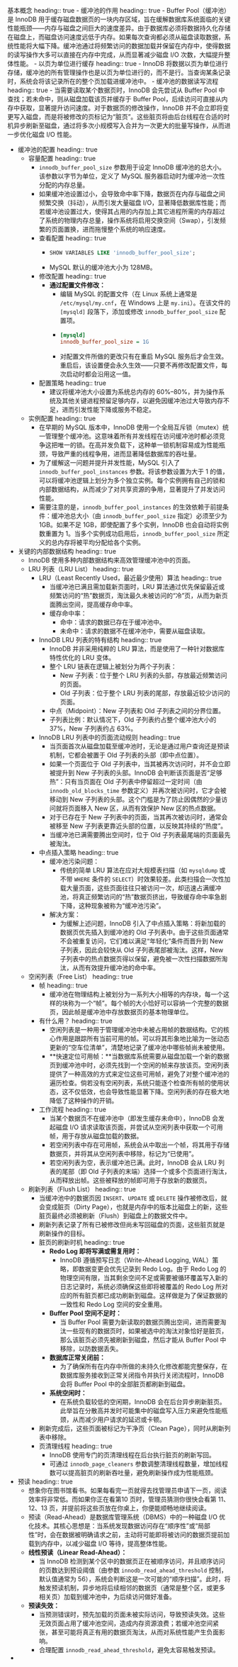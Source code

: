 基本概念
heading:: true
	- 缓冲池的作用
	  heading:: true
		- Buffer Pool（缓冲池）是 InnoDB 用于缓存磁盘数据页的一块内存区域，旨在缓解数据库系统面临的关键性能瓶颈——内存与磁盘之间巨大的速度差异。由于数据库必须将数据持久化存储在磁盘上，而磁盘访问速度远低于内存。如果每次查询都必须从磁盘读取数据，系统性能将大幅下降。缓冲池通过将频繁访问的数据加载并保留在内存中，使得数据的读写操作大多可以直接在内存中完成，从而显著减少磁盘 I/O 次数，大幅提升整体性能。
	- 以页为单位进行缓存
	  heading:: true
		- InnoDB 将数据以页为单位进行存储，缓冲池的所有管理操作也是以页为单位进行的，而不是行。当查询某条记录时，系统会将该记录所在的整个页加载进缓冲池中。
	- 缓冲池的数据读写流程
	  heading:: true
		- 当需要读取某个数据页时，InnoDB 会先尝试从 Buffer Pool 中查找；若未命中，则从磁盘加载该页并缓存于 Buffer Pool，后续访问可直接从内存中获取，显著提升访问速度。对于数据页的修改操作，InnoDB 并不会立即将变更写入磁盘，而是将被修改的页标记为“脏页”。这些脏页将由后台线程在合适的时机异步刷新至磁盘，通过将多次小规模写入合并为一次更大的批量写操作，从而进一步优化磁盘 I/O 性能。
- 缓冲池的配置
  heading:: true
	- 容量配置
	  heading:: true
		- `innodb_buffer_pool_size` 参数用于设定 InnoDB 缓冲池的总大小。该参数以字节为单位，定义了 MySQL 服务器启动时为缓冲池一次性分配的内存总量。
		- 如果缓冲池设置过小，会导致命中率下降，数据页在内存与磁盘之间频繁交换（抖动），从而引发大量磁盘 I/O，显著降低数据库性能；而若缓冲池设置过大，使得其占用的内存加上其它进程所需的内存超过了系统的物理内存总量，操作系统将启用交换空间（Swap），引发频繁的页面置换，进而拖慢整个系统的响应速度。
		- 查看配置
		  heading:: true
			- ```sql
			  SHOW VARIABLES LIKE 'innodb_buffer_pool_size';
			  ```
			- MySQL 默认的缓冲池大小为 128MB。
		- 修改配置
		  heading:: true
			- **通过配置文件修改：**
				- 编辑 MySQL 的配置文件（在 Linux 系统上通常是 `/etc/mysql/my.cnf`，在 Windows 上是 `my.ini`）。在该文件的 `[mysqld]` 段落下，添加或修改 `innodb_buffer_pool_size` 配置项。
				- ```ini
				  [mysqld]
				  innodb_buffer_pool_size = 1G
				  ```
				- 对配置文件所做的更改只有在重启 MySQL 服务后才会生效。重启后，该设置便会永久生效——只要不再修改配置文件，每次启动时都会沿用这一值。
		- 配置策略
		  heading:: true
			- 建议将缓冲池大小设置为系统总内存的 60%–80%，并为操作系统及其他关键进程预留足够内存，以避免因缓冲池过大导致内存不足，进而引发性能下降或服务不稳定。
	- 实例配置
	  heading:: true
		- 在早期的 MySQL 版本中，InnoDB 使用一个全局互斥锁（mutex）统一管理整个缓冲池。这意味着所有并发线程在访问缓冲池时都必须竞争这把唯一的锁。在高并发负载下，这种单一锁机制容易成为性能瓶颈，导致严重的线程争用，进而显著降低数据库的吞吐量。
		- 为了缓解这一问题并提升并发性能，MySQL 引入了 `innodb_buffer_pool_instances` 参数。将该参数设置为大于 1 的值，可以将缓冲池逻辑上划分为多个独立实例。每个实例拥有自己的锁和内部数据结构，从而减少了对共享资源的争用，显著提升了并发访问性能。
		- 需要注意的是，`innodb_buffer_pool_instances` 的生效依赖于前提条件：缓冲池总大小（由 `innodb_buffer_pool_size` 指定）必须至少为 1GB。如果不足 1GB，即使配置了多个实例，InnoDB 也会自动将实例数重置为 1。当多个实例成功启用后，`innodb_buffer_pool_size` 所定义的总内存将被平均分配给各个实例。
- 关键的内部数据结构
  heading:: true
	- InnoDB 使用多种内部数据结构来高效管理缓冲池中的页面。
	- LRU 列表（LRU List）
	  heading:: true
		- LRU（Least Recently Used，最近最少使用）算法
		  heading:: true
			- 当缓冲池已满且需加载新页面时，LRU 算法通过优先保留最近或频繁访问的“热”数据页，淘汰最久未被访问的“冷”页，从而为新页面腾出空间，提高缓存命中率。
			- 缓存命中率：
				- 命中：请求的数据已存在于缓冲池中。
				- 未命中：请求的数据不在缓冲池中，需要从磁盘读取。
		- InnoDB LRU 列表的特有结构
		  heading:: true
			- InnoDB 并非采用纯粹的 LRU 算法，而是使用了一种针对数据库特性优化的 LRU 变体。
			- 整个 LRU 链表在逻辑上被划分为两个子列表：
				- New 子列表：位于整个 LRU 列表的头部，存放最近频繁访问的页面。
				- Old 子列表：位于整个 LRU 列表的尾部，存放最近较少访问的页面。
			- 中点（Midpoint）：New 子列表和 Old 子列表之间的分界位置。
			- 子列表比例：默认情况下，Old 子列表约占整个缓冲池大小的 37%，New 子列表约占 63%。
		- InnoDB LRU 列表中的页面流动规则
		  heading:: true
			- 当页面首次从磁盘加载至缓冲池时，无论是通过用户查询还是预读机制，它都会被置于 Old 子列表的头部（即中点位置）。
			- 如果一个页面位于 Old 子列表中，当其被再次访问时，并不会立即被提升到 New 子列表的头部。InnoDB 会判断该页面是否“足够热”：只有当页面在 Old 子列表中停留超过一定时间（由 `innodb_old_blocks_time` 参数定义）并再次被访问时，它才会被移动到 New 子列表的头部。这个门槛是为了防止因偶然的少量访问就将页面移入 New 区，从而有效保护 New 区的热点数据。
			- 对于已存在于 New 子列表中的页面，当其再次被访问时，通常会被移至 New 子列表更靠近头部的位置，以反映其持续的“热度”。
			- 当缓冲池已满需要腾出空间时，位于 Old 子列表最尾端的页面最先被淘汰。
		- 中点插入策略
		  heading:: true
			- 缓冲池污染问题：
				- 传统的简单 LRU 算法在应对大规模表扫描（如 `mysqldump` 或不带 `WHERE` 条件的 `SELECT`）时效果较差。此类扫描会一次性加载大量页面，这些页面往往只被访问一次，却迅速占满缓冲池，将真正频繁访问的“热”数据页挤出，导致缓存命中率急剧下降，这种现象被称为“缓冲池污染”。
			- 解决方案：
				- 为缓解上述问题，InnoDB 引入了中点插入策略：将新加载的数据页优先插入到缓冲池的 Old 子列表中。由于这些页面通常不会被重复访问，它们难以满足“年轻化”条件而晋升到 New 子列表，因此会较快从 Old 子列表尾部被淘汰。这样，New 子列表中的热点数据页得以保留，避免被一次性扫描数据所淘汰，从而有效提升缓冲池的命中率。
	- 空闲列表（Free List）
	  heading:: true
		- 帧
		  heading:: true
			- 缓冲池在物理结构上被划分为一系列大小相等的内存块，每一个这样的块称为一个“帧”。每个帧的大小恰好可以容纳一个完整的数据页，因此帧是缓冲池中存放数据页的基本物理单位。
		- 有什么用？
		  heading:: true
			- 空闲列表是一种用于管理缓冲池中未被占用帧的数据结构。它的核心作用是跟踪所有当前可用的帧。可以将其形象地比喻为一张动态更新的“空车位清单”，清楚地记录了缓冲池中哪些帧尚未被使用。
			- **快速定位可用帧：**当数据库系统需要从磁盘加载一个新的数据页到缓冲池中时，必须先找到一个空闲的帧来存放该页。空闲列表提供了一种高效的方式来定位这些可用帧，避免了对整个缓冲池的遍历检查。倘若没有空闲列表，系统只能逐个检查所有帧的使用状态，这不仅低效，也会导致性能显著下降。空闲列表的存在极大地降低了这种操作的开销。
		- 工作流程
		  heading:: true
			- 当某个数据页不在缓冲池中（即发生缓存未命中），InnoDB 会发起磁盘 I/O 请求读取该页面，并尝试从空闲列表中获取一个可用帧，用于存放从磁盘加载的数据。
			- 若空闲列表中存在可用帧，系统会从中取出一个帧，将其用于存储数据页，并将其从空闲列表中移除，标记为“已使用”。
			- 若空闲列表为空，表示缓冲池已满。此时，InnoDB 会从 LRU 列表的尾部（即 Old 子列表的末端）选择一个或多个页面进行淘汰，从而释放出帧。这些被释放的帧即可用于存放新的数据页。
	- 刷新列表（Flush List）
	  heading:: true
		- 当缓冲池中的数据页因 `INSERT`、`UPDATE` 或 `DELETE` 操作被修改后，就会变成脏页（Dirty Page），也就是内存中的版本比磁盘上的新，这些脏页最终必须被刷新（Flush）到磁盘上的数据文件中。
		- 刷新列表记录了所有已被修改但尚未写回磁盘的页面，这些脏页就是刷新操作的目标。
		- 脏页的刷新时机
		  heading:: true
			- **Redo Log 即将写满或需复用时：**
				- InnoDB 遵循预写日志（Write-Ahead Logging, WAL）策略，即数据变更会优先记录到 Redo Log。由于 Redo Log 的物理空间有限，当其剩余空间不足或需要被循环覆盖写入新的日志记录时，系统必须确保这些即将被覆盖的 Redo Log 所对应的所有脏页都已成功刷新到磁盘。这样做是为了保证数据的一致性和 Redo Log 空间的安全重用。
			- **Buffer Pool 空间不足时：**
				- 当 Buffer Pool 需要为新读取的数据页腾出空间，进而需要淘汰一些现有的数据页时，如果被选中的淘汰对象恰好是脏页，那么该脏页必须先被刷新到磁盘，然后才能从 Buffer Pool 中移除，以防数据丢失。
			- **数据库正常关闭前：**
				- 为了确保所有在内存中所做的未持久化修改都能完整保存，在数据库服务接收到正常关闭指令并执行关闭流程时，InnoDB 会将 Buffer Pool 中的全部脏页都刷新到磁盘。
			- **系统空闲时：**
				- 在系统负载较低的空闲期，InnoDB 会在后台异步刷新脏页。此举旨在分散高并发时可能集中的磁盘写入压力来避免性能瓶颈，从而减少用户请求的延迟或卡顿。
		- 刷新完成后，这些页面被标记为干净页（Clean Page），同时从刷新列表中移除。
		- 页清理线程
		  heading:: true
			- InnoDB 使用专门的页清理线程在后台执行脏页的刷新写回。
			- 可通过 `innodb_page_cleaners` 参数调整清理线程数量，增加线程数可以提高脏页的刷新吞吐量，避免刷新操作成为性能瓶颈。
- 预读
  heading:: true
	- 想象你在图书馆看书。如果每看完一页就得去找管理员申请下一页，阅读效率将非常低。而如果你正在看第10 页时，管理员猜测你很快会看第 11、12、13 页，并提前将这些页放在你桌上，你便能顺畅地继续阅读。
	- 预读（Read-Ahead）是数据库管理系统（DBMS）中的一种磁盘 I/O 优化技术。其核心思想是：当系统发现数据访问存在“顺序性”或“局部性”时，会在数据被明确请求之前，主动将可能即将被访问的数据页提前加载到内存中，以减少磁盘 I/O 等待，提高整体性能。
	- **线性预读（Linear Read-Ahead）：**
		- 当 InnoDB 检测到某个区中的数据页正在被顺序访问，并且顺序访问的页数达到预设阈值（由参数 `innodb_read_ahead_threshold` 控制，默认值通常为 56），系统会判断这是一次可能的“顺序扫描”。此时，将触发预读机制，异步地将后续相邻的数据页（通常是整个区，或更多相关页）加载到缓冲池中，为后续访问做好准备。
	- **预读失效：**
		- 当预测错误时，预先加载的页面未被实际访问，导致预读失效。这些无效页面占用了缓冲池空间，造成内存资源浪费；若缓冲池空间紧张，甚至可能将真正有用的数据页淘汰，从而对系统性能产生负面影响。
		- 合理配置 `innodb_read_ahead_threshold`，避免太容易触发预读。
-